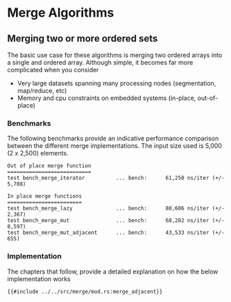 # Merge Algorithms
## Merging two or more ordered sets
The basic use case for these algorithms is merging two ordered arrays into a single and ordered array.
Although simple, it becomes far more complicated when you consider 
* Very large datasets spanning many processing nodes (segmentation, map/reduce, etc)
* Memory and cpu constraints on embedded systems (in-place, out-of-place) 


### Benchmarks
The following benchmarks provide an indicative performance comparison between the different merge implementations. The input size used is 5,000 (2 x 2,500) elements.
```
Out of place merge function
===========================
test bench_merge_iterator          ... bench:      61,250 ns/iter (+/- 5,708)

In place merge functions
========================
test bench_merge_lazy              ... bench:      80,606 ns/iter (+/- 2,367)
test bench_merge_mut               ... bench:      68,282 ns/iter (+/- 8,597)
test bench_merge_mut_adjacent      ... bench:      43,533 ns/iter (+/- 655)
```
### Implementation 
The chapters that follow, provide a detailed explanation on how the below implementation works
```rust,no_run,noplayground
{{#include ../../src/merge/mod.rs:merge_adjacent}}
```
